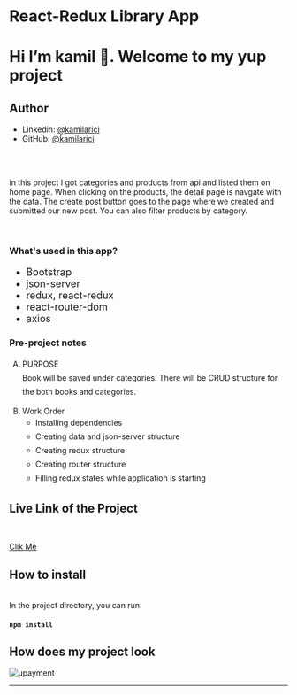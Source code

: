 <h1>React-Redux Library App</h1>
<h1>Hi I’m kamil 👋. Welcome to my yup project </h1>


<!-- <h4>CONTACT</h4>
<br> -->

## Author
- Linkedin: [@kamilarici](https://www.linkedin.com/in/kamil-arici/)
- GitHub: [@kamilarici](https://github.com/kamilarici)

<br>
<br>

<p>in this project I got categories and products from api and listed them on home page. When clicking on the products, the detail page is navgate with the data. The create post button goes to the page where we created and submitted our new post. You can also filter products by category.</p>

<br>

<h3>What's used in this app?</h3>
<ul style="font-size: 18px;">
  <li>Bootstrap</li>
  <li>json-server</li>
  <li>redux, react-redux</li>
  <li>react-router-dom</li>
  <li>axios</li>
</ul>

<h3>Pre-project notes</h3>
<ol type="A">
  <li style="line-height: 25px;">
    PURPOSE <br>
    Book will be saved under categories. There will be CRUD structure for the both books and categories.</p>
  </li>
  <li>Work Order <br>
    <ul style="line-height: 25px;">
        <li>Installing dependencies</li>
        <li>Creating data and json-server structure</li>
        <li>Creating redux structure</li>
        <li>Creating router structure</li>
        <li>Filling redux states while application is starting</li>
    </ol>
  </li>
</ol>

<h2>Live Link of the Project</h2>

<br>

[Clik Me](https://github.com/kamilarici/tw8-2-react-comp)


 
<h2>How to install</h2>


<br>
In the project directory, you can run:

#### `npm install`

<h2>How does my project look</h2>

![upayment](https://user-images.githubusercontent.com/129012602/249949876-7175b82d-6c97-4ee2-acff-0737bc0ce221.gif)
**********************************************




